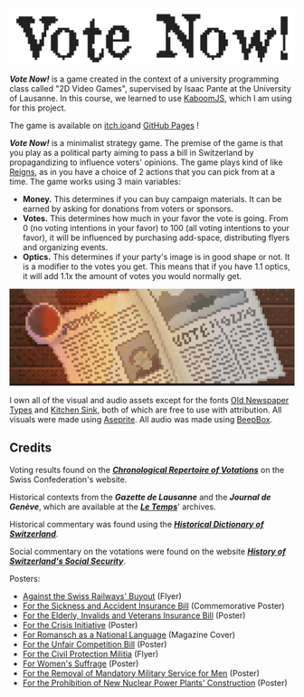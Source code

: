 ![Vote Now!](README_Materials/Title.gif)

***Vote Now!*** is a game created in the context of a university programming class called "2D Video Games", supervised by Isaac Pante at the University of Lausanne. In this course, we learned to use [KaboomJS](https://kaboomjs.com/), which I am using for this project.

The game is available on [itch.io](https://jrante.itch.io/vote-now)and [GitHub Pages](https://antejr.github.io/Vote_Now/) !

***Vote Now!*** is a minimalist strategy game. The premise of the game is that you play as a political party aiming to pass a bill in Switzerland by propagandizing to influence voters' opinions. The game plays kind of like [Reigns](https://store.steampowered.com/app/474750/Reigns/), as in you have a choice of 2 actions that you can pick from at a time. The game works using 3 main variables:

* **Money.** This determines if you can buy campaign materials. It can be earned by asking for donations from voters or sponsors.
* **Votes.** This determines how much in your favor the vote is going. From 0 (no voting intentions in your favor) to 100 (all voting intentions to your favor), it will be influenced by purchasing add-space, distributing flyers and organizing events.
* **Optics.** This determines if your party's image is in good shape or not. It is a modifier to the votes you get. This means that if you have 1.1 optics, it will add 1.1x the amount of votes you would normally get.

![Vote Now! Journal Event](README_Materials/Pub_Journal.gif)

I own all of the visual and audio assets except for the fonts [Old Newspaper Types](https://www.dafont.com/oldnewspapertypes.font) and [Kitchen Sink](https://polyducks.itch.io/kitchen-sink-textmode-font), both of which are free to use with attribution. All visuals were made using [Aseprite](https://www.aseprite.org/). All audio was made using [BeepBox](https://www.beepbox.co/).

## Credits

Voting results found on the [___Chronological Repertoire of Votations___](https://www.bk.admin.ch/ch/f/pore/va/vab_2_2_4_1.html?lang=fr) on the Swiss Confederation's website.

Historical contexts from the ___Gazette de Lausanne___ and the ___Journal de Genève___, which are available at the [___Le Temps___](https://www.letempsarchives.ch/)' archives.

Historical commentary was found using the [___Historical Dictionary of Switzerland___](https://hls-dhs-dss.ch/fr/).

Social commentary on the votations were found on the website [___History of Switzerland's Social Security___](https://www.histoiredelasecuritesociale.ch/synthese).

Posters:

* [Against the Swiss Railways' Buyout](https://hls-dhs-dss.ch/fr/articles/042003/2012-11-27/) (Flyer)
* [For the Sickness and Accident Insurance Bill](https://www.histoiredelasecuritesociale.ch/synthese#c63) (Commemorative Poster)
* [For the Elderly, Invalids and Veterans Insurance Bill](https://www.histoiredelasecuritesociale.ch/synthese#c69) (Poster)
* [For the Crisis Initiative](https://www.posters.nb.admin.ch/discovery/fulldisplay?docid=alma991000511849703978&context=L&vid=41SNL_53_INST:posters&lang=fr&search_scope=MyInstitution&adaptor=Local%20Search%20Engine&tab=LibraryCatalog&query=any,contains,initiative%20de%20crise&offset=0) (Poster)
* [For Romansch as a National Language](https://hls-dhs-dss.ch/fr/articles/024594/2012-06-19/) (Magazine Cover)
* [For the Unfair Competition Bill](https://www.swissinfo.ch/fre/un-si%C3%A8cle-d-affiches-politiques--muscl%C3%A9es-/257884) (Poster)
* [For the Civil Protection Militia](https://www.posters.nb.admin.ch/discovery/fulldisplay?docid=alma991000140679703978&context=L&vid=41SNL_53_INST:posters&lang=fr&search_scope=MyInstitution&adaptor=Local%20Search%20Engine&tab=LibraryCatalog&query=any,contains,zivilschutz&offset=0) (Flyer)
* [For Women's Suffrage](https://www.posters.nb.admin.ch/discovery/fulldisplay?docid=alma991000208909703978&context=L&vid=41SNL_53_INST:posters&lang=fr&search_scope=MyInstitution&adaptor=Local%20Search%20Engine&tab=LibraryCatalog&query=any,contains,Mitspracherecht%20der%20Frauen%20auch%20im%20Bund&offset=0) (Poster)
* [For the Removal of Mandatory Military Service for Men](https://swissvotes.ch/vote/357.00) (Poster)
* [For the Prohibition of New Nuclear Power Plants' Construction](https://www.posters.nb.admin.ch/discovery/fulldisplay?docid=alma991000400309703978&context=L&vid=41SNL_53_INST:posters&lang=fr&search_scope=MyInstitution&adaptor=Local%20Search%20Engine&tab=LibraryCatalog&query=any,contains,nucl%C3%A9aire&offset=0) (Poster)
